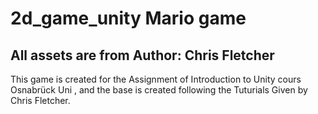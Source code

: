 # 2d_game_unity Mario game 
## All assets are from Author: Chris Fletcher

This game is created for the Assignment of Introduction to Unity cours Osnabrück Uni , and the base is created following the Tuturials Given by Chris Fletcher.
